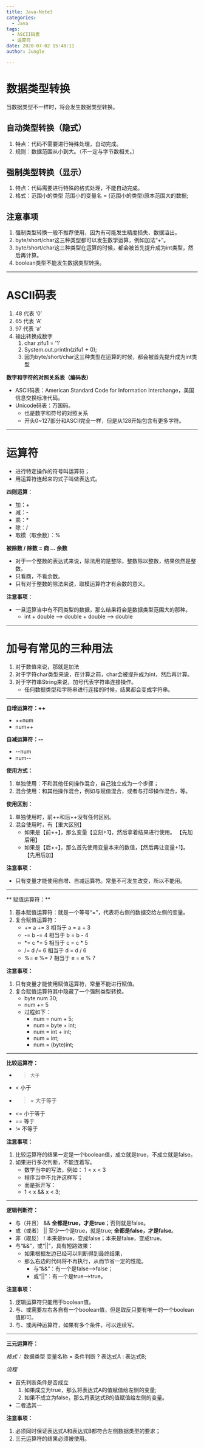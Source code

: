 ```yaml
---
title: Java-Note3
categories:
  - Java
tags:
  - ASCII码表
  - 运算符
date: 2020-07-02 15:48:11
author: Jungle

---
```

# 数据类型转换 #
当数据类型不一样时，将会发生数据类型转换。

## 自动类型转换（隐式） ##
1. 特点：代码不需要进行特殊处理，自动完成。
2. 规则：数据范围从小到大。（不一定与字节数相关。）

## 强制类型转换（显示） ##
1. 特点：代码需要进行特殊的格式处理，不能自动完成。
2. 格式：范围小的类型 范围小的变量名 = (范围小的类型)原本范围大的数据;

## 注意事项 ##
1. 强制类型转换一般不推荐使用，因为有可能发生精度损失、数据溢出。
2. byte/short/char这三种类型都可以发生数学运算，例如加法“+”。
3. byte/short/char这三种类型在运算的时候，都会被首先提升成为int类型，然后再计算。
4. boolean类型不能发生数据类型转换。


----------
# ASCII码表 #

1. 48 代表 ‘0’
2. 65 代表 ‘A’
3. 97 代表 ‘a’
4. 输出转换成数字
	1. char zifu1 = '1'
	2. System.out.println(zifu1 + 0);
	3. 因为byte/short/char这三种类型在运算的时候，都会被首先提升成为int类型


**数字和字符的对照关系表（编码表）**

- ASCII码表：American Standard Code for Information Interchange，美国信息交换标准代码。
- Unicode码表：万国码。
	- 也是数字和符号的对照关系
	- 开头0~127部分和ASCII完全一样，但是从128开始包含有更多字符。

----------
# 运算符 #
- 进行特定操作的符号叫运算符；
- 用运算符连起来的式子叫做表达式。

**四则运算**：

- 加：+
- 减：-
- 乘：*
- 除：/
- 取模（取余数）：%

**被除数 / 除数 = 商 ... 余数**

- 对于一个整数的表达式来说，除法用的是整除，整数除以整数，结果依然是整数。
- 只看商，不看余数。
- 只有对于整数的除法来说，取模运算符才有余数的意义。

**注意事项**：

- 一旦运算当中有不同类型的数据，那么结果将会是数据类型范围大的那种。
	- int + double --> double + double --> double
	
----------
# 加号有常见的三种用法 #
1. 对于数值来说，那就是加法
2. 对于字符char类型来说，在计算之前，char会被提升成为int，然后再计算。
3. 对于字符串String来说，加号代表字符串连接操作。
	- 任何数据类型和字符串进行连接的时候，结果都会变成字符串。

----------


**自增运算符：++**

- ++num
- num++

**自减运算符：--**

- --num
- num--

**使用方式：**

1. 单独使用：不和其他任何操作混合，自己独立成为一个步骤；
2. 混合使用：和其他操作混合，例如与赋值混合，或者与打印操作混合，等。

**使用区别：**

1. 单独使用时，前++和后++没有任何区别。
2. 混合使用时，有【重大区别】
	- 如果是【前++】，那么变量【立刻+1】，然后拿着结果进行使用。			【先加后用】
	- 如果是【后++】，那么首先使用变量本来的数值，【然后再让变量+1】。 	【先用后加】


**注意事项：**

- 只有变量才能使用自增、自减运算符。常量不可发生改变，所以不能用。


----------
** 赋值运算符：**

1. 基本赋值运算符：就是一个等号“=”，代表将右侧的数据交给左侧的变量。
2. 复合赋值运算符：
	- +=	a += 3	相当于	a = a + 3
	- -=	b -= 4	相当于	b = b - 4
	- *=	c *= 5  相当于	c = c * 5
	- /=	d /= 6	相当于	d = d / 6
	- %=	e %= 7	相当于	e = e % 7

**注意事项：**

1. 只有变量才能使用赋值运算符，常量不能进行赋值。
2. 复合赋值运算符其中隐藏了一个强制类型转换。
	- byte num 30;
	- num += 5
	- 过程如下：
		- num = num + 5;
		- num = byte + int;
		- num = int + int;
		- num = int;
		- num = (byte)int;


----------
**比较运算符：**

- >		大于
- <		小于
- >=	大于等于
- <=	小于等于
- ==	等于
- !=	不等于

**注意事项：**

1. 比较运算符的结果一定是一个boolean值，成立就是true，不成立就是false。
2. 如果进行多次判断，不能连着写。
	- 数学当中的写法，例如： 1 < x < 3
	- 程序当中不允许这样写；
	- 而是拆开写：
	- 1 < x && x < 3;

----------

**逻辑判断符：**

- 与（并且）	&&	**全都是true，才是true**；否则就是false。
- 或（或者） ||	至少一个是true，就是true; **全都是false，才是false**。
- 非（取反） !	本来是true，变成false；本来是false，变成true。
- 与“&&”，或“||”，具有短路效果：
	- 如果根据左边已经可以判断得到最终结果，
	- 那么右边的代码将不再执行，从而节省一定的性能。
		- 与“&&”：有一个是false-->false；
		- 或“||”：有一个是true-->true。

**注意事项：**

1. 逻辑运算符只能用于boolean值。
2. 与、或需要左右各自有一个boolean值，但是取反只要有唯一的一个boolean值即可。
3. 与、或两种运算符，如果有多个条件，可以连续写。

----------

**三元运算符：**

*格式：*
数据类型 变量名称 = 条件判断 ? 表达式A : 表达式B;

*流程*

- 首先判断条件是否成立
	1. 如果成立为true，那么将表达式A的值赋值给左侧的变量;
	2. 如果不成立为false，那么将表达式B的值赋值给左侧的变量。
- 二者选其一

**注意事项：**

1. 必须同时保证表达式A和表达式B都符合左侧数据类型的要求；
2. 三元运算符的结果必须被使用。


